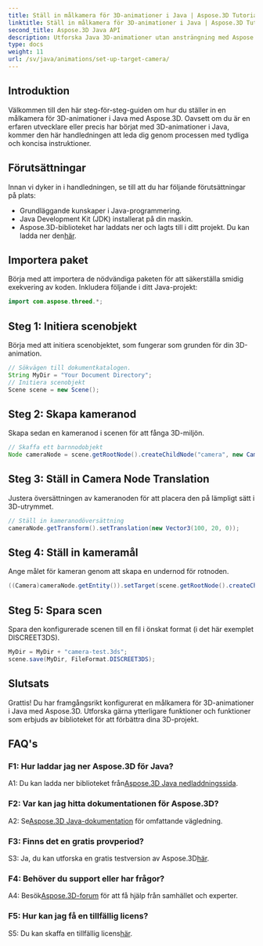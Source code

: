 ```yaml
---
title: Ställ in målkamera för 3D-animationer i Java | Aspose.3D Tutorial
linktitle: Ställ in målkamera för 3D-animationer i Java | Aspose.3D Tutorial
second_title: Aspose.3D Java API
description: Utforska Java 3D-animationer utan ansträngning med Aspose.3D. Följ vår handledning för en steg-för-steg-guide. Ladda ner nu för en fängslande 3D-utvecklingsresa.
type: docs
weight: 11
url: /sv/java/animations/set-up-target-camera/
---
```

## Introduktion

Välkommen till den här steg-för-steg-guiden om hur du ställer in en målkamera för 3D-animationer i Java med Aspose.3D. Oavsett om du är en erfaren utvecklare eller precis har börjat med 3D-animationer i Java, kommer den här handledningen att leda dig genom processen med tydliga och koncisa instruktioner.

## Förutsättningar

Innan vi dyker in i handledningen, se till att du har följande förutsättningar på plats:

- Grundläggande kunskaper i Java-programmering.
- Java Development Kit (JDK) installerat på din maskin.
-  Aspose.3D-biblioteket har laddats ner och lagts till i ditt projekt. Du kan ladda ner den[här](https://releases.aspose.com/3d/java/).

## Importera paket

Börja med att importera de nödvändiga paketen för att säkerställa smidig exekvering av koden. Inkludera följande i ditt Java-projekt:

```java
import com.aspose.threed.*;
```

## Steg 1: Initiera scenobjekt

Börja med att initiera scenobjektet, som fungerar som grunden för din 3D-animation.

```java
// Sökvägen till dokumentkatalogen.
String MyDir = "Your Document Directory";
// Initiera scenobjekt
Scene scene = new Scene();
```

## Steg 2: Skapa kameranod

Skapa sedan en kameranod i scenen för att fånga 3D-miljön.

```java
// Skaffa ett barnnodobjekt
Node cameraNode = scene.getRootNode().createChildNode("camera", new Camera());
```

## Steg 3: Ställ in Camera Node Translation

Justera översättningen av kameranoden för att placera den på lämpligt sätt i 3D-utrymmet.

```java
// Ställ in kameranodöversättning
cameraNode.getTransform().setTranslation(new Vector3(100, 20, 0));
```

## Steg 4: Ställ in kameramål

Ange målet för kameran genom att skapa en undernod för rotnoden.

```java
((Camera)cameraNode.getEntity()).setTarget(scene.getRootNode().createChildNode("target"));
```

## Steg 5: Spara scen

Spara den konfigurerade scenen till en fil i önskat format (i det här exemplet DISCREET3DS).

```java
MyDir = MyDir + "camera-test.3ds";
scene.save(MyDir, FileFormat.DISCREET3DS);
```

## Slutsats

Grattis! Du har framgångsrikt konfigurerat en målkamera för 3D-animationer i Java med Aspose.3D. Utforska gärna ytterligare funktioner och funktioner som erbjuds av biblioteket för att förbättra dina 3D-projekt.

## FAQ's

### F1: Hur laddar jag ner Aspose.3D för Java?

 A1: Du kan ladda ner biblioteket från[Aspose.3D Java nedladdningssida](https://releases.aspose.com/3d/java/).

### F2: Var kan jag hitta dokumentationen för Aspose.3D?

 A2: Se[Aspose.3D Java-dokumentation](https://reference.aspose.com/3d/java/) för omfattande vägledning.

### F3: Finns det en gratis provperiod?

 S3: Ja, du kan utforska en gratis testversion av Aspose.3D[här](https://releases.aspose.com/).

### F4: Behöver du support eller har frågor?

 A4: Besök[Aspose.3D-forum](https://forum.aspose.com/c/3d/18) för att få hjälp från samhället och experter.

### F5: Hur kan jag få en tillfällig licens?

 S5: Du kan skaffa en tillfällig licens[här](https://purchase.aspose.com/temporary-license/).